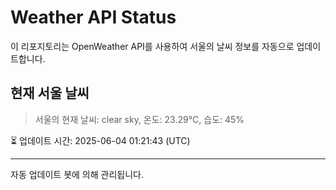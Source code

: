 
# Weather API Status

이 리포지토리는 OpenWeather API를 사용하여 서울의 날씨 정보를 자동으로 업데이트합니다.

## 현재 서울 날씨
> 서울의 현재 날씨: clear sky, 온도: 23.29°C, 습도: 45%

⏳ 업데이트 시간: 2025-06-04 01:21:43 (UTC)

---
자동 업데이트 봇에 의해 관리됩니다.

